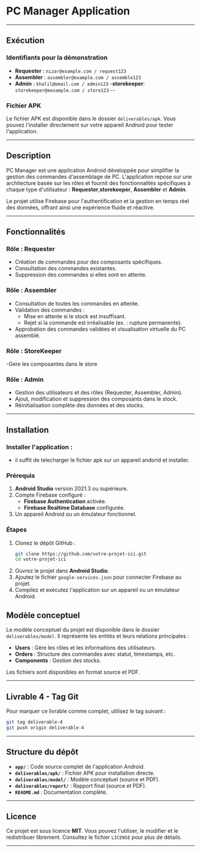 


# **PC Manager Application**


---

## **Exécution**

### **Identifiants pour la démonstration**
- **Requester** : `nizar@example.com / request123`
- **Assembler** : `assembler@example.com / assemble123`
- **Admin** : `khalil@email.com / admin123`
-**storekeeper**: `storekeeper@eexample.com / store123`
--
### **Fichier APK**
Le fichier APK est disponible dans le dossier `deliverables/apk`. Vous pouvez l'installer directement sur votre appareil Android pour tester l'application.

---


## **Description**
PC Manager est une application Android développée pour simplifier la gestion des commandes d'assemblage de PC. L'application repose sur une architecture basée sur les rôles et fournit des fonctionnalités spécifiques à chaque type d'utilisateur : **Requester**,**storekeeper**, **Assembler** et **Admin**. 

Le projet utilise Firebase pour l'authentification et la gestion en temps réel des données, offrant ainsi une expérience fluide et réactive.

---

## **Fonctionnalités**

### **Rôle : Requester**
- Création de commandes pour des composants spécifiques.
- Consultation des commandes existantes.
- Suppression des commandes si elles sont en attente.

### **Rôle : Assembler**
- Consultation de toutes les commandes en attente.
- Validation des commandes :
  - Mise en attente si le stock est insuffisant.
  - Rejet si la commande est irréalisable (ex. : rupture permanente).
- Approbation des commandes validées et visualisation virtuelle du PC assemblé.
### **Rôle : StoreKeeper**
-Gere les composantes dans le store 
### **Rôle : Admin**
- Gestion des utilisateurs et des rôles (Requester, Assembler, Admin).
- Ajout, modification et suppression des composants dans le stock.
- Réinitialisation complète des données et des stocks.

---

## **Installation**

### Installer l'application : 
- il suffit de telecharger le fichier apk sur un appareil andorid et installer.

### **Prérequis**
1. **Android Studio** version 2021.3 ou supérieure.
2. Compte Firebase configuré :
   - **Firebase Authentication** activée.
   - **Firebase Realtime Database** configurée.
3. Un appareil Android ou un émulateur fonctionnel.

### **Étapes**
1. Clonez le dépôt GitHub :
   ```bash
   git clone https://github.com/votre-projet-ici.git
   cd votre-projet-ici
   ```
2. Ouvrez le projet dans **Android Studio**.
3. Ajoutez le fichier `google-services.json` pour connecter Firebase au projet.
4. Compilez et exécutez l'application sur un appareil ou un émulateur Android.


## **Modèle conceptuel**
Le modèle conceptuel du projet est disponible dans le dossier `deliverables/model`. Il représente les entités et leurs relations principales :
- **Users** : Gère les rôles et les informations des utilisateurs.
- **Orders** : Structure des commandes avec statut, timestamps, etc.
- **Components** : Gestion des stocks.

Les fichiers sont disponibles en format source et PDF.

---

## **Livrable 4 - Tag Git**
Pour marquer ce livrable comme complet, utilisez le tag suivant :
```bash
git tag deliverable-4
git push origin deliverable-4
```

---

## **Structure du dépôt**

- **`app/`** : Code source complet de l'application Android.
- **`deliverables/apk/`** : Fichier APK pour installation directe.
- **`deliverables/model/`** : Modèle conceptuel (source et PDF).
- **`deliverables/report/`** : Rapport final (source et PDF).
- **`README.md`** : Documentation complète.

---

## **Licence**
Ce projet est sous licence **MIT**. Vous pouvez l'utiliser, le modifier et le redistribuer librement. Consultez le fichier `LICENSE` pour plus de détails.

---
```
